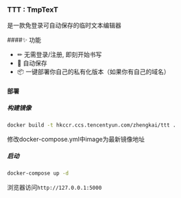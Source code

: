 ### TTT : TmpTexT
是一款免登录可自动保存的临时文本编辑器

####✨ 功能
- ✏ 无需登录/注册, 即刻开始书写
- 💾 自动保存
- 📦 一键部署你自己的私有化版本（如果你有自己的域名）

#### 部署
##### 构建镜像
```bash
docker build -t hkccr.ccs.tencentyun.com/zhengkai/ttt .
```
修改docker-compose.yml中image为最新镜像地址

##### 启动
```bash
docker-compose up -d
```
浏览器访问`http://127.0.0.1:5000`
